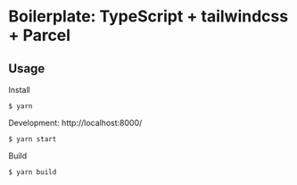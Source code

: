 # Boilerplate: TypeScript + tailwindcss + Parcel

## Usage

Install

```
$ yarn
```

Development: http://localhost:8000/

```
$ yarn start
```

Build

```
$ yarn build
```
